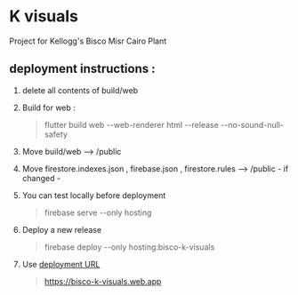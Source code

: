 # K visuals

Project for Kellogg's Bisco Misr Cairo Plant

## deployment instructions :

1. delete all contents of build/web

2. Build for web :
   > flutter build web --web-renderer html --release --no-sound-null-safety
3. Move build/web --> /public
4. Move firestore.indexes.json , firebase.json , firestore.rules -->
   /public - if changed -
5. You can test locally before deployment
   > firebase serve --only hosting
6. Deploy a new release
   > firebase deploy --only hosting:bisco-k-visuals
7. Use [deployment URL](https://bisco-k-visuals.web.app)
   > https://bisco-k-visuals.web.app
